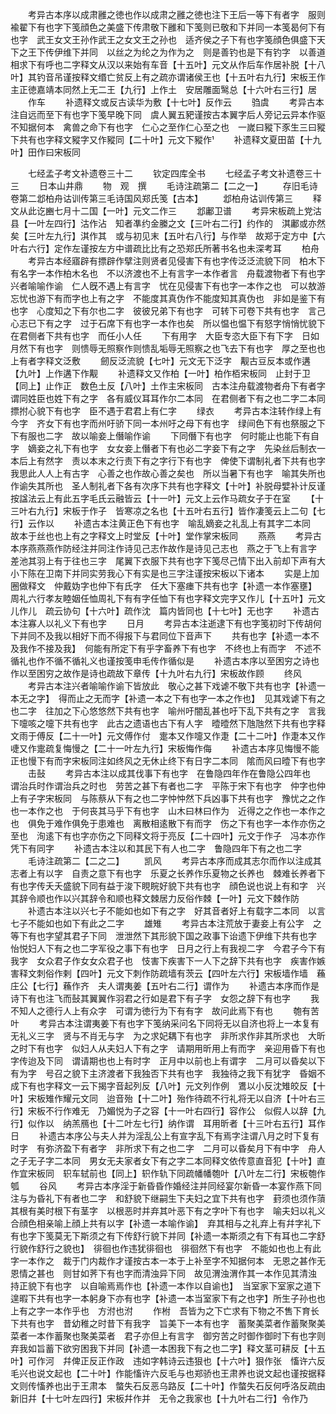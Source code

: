 <!-- { "loadSidebar": true } -->
　　考异古本序以成肃雝之徳也作以成肃之雝之徳也注下王后一等下有者字　服则褕翟下有也字下笺顔色之美盛下传肃敬下雝和下笺则已敬和下并同一本笺曷何下有也字　武王女文王孙作武王之女文王之孙也　适齐侯之子下有也字笺顔色俱盛下天下之王下传伊维下并同　以丝之为纶之为作为之　则是善钓也是下有钓字　以善道相求下有呼也二字释文从汉以来始有车音【十五叶】元文从作后车作居补脱【十八叶】其钓音吊谨按释文缗亡贫反上有之疏亦谓诸侯王也【十五叶右九行】宋板王作主正徳嘉靖本同然上无二王【九行】上作土　安居雕面鹥总【十六叶右三行】居
　　作车
　　补遗释文或反古读华为敷【十七叶】反作云
　　驺虞
　　考异古本注自远而至下有也字下笺早晚下同　虞人翼五豝谨按古本翼字后人旁记云异本作驱不知据何本　禽兽之命下有也字　仁心之至作仁心至之也　一嵗曰豵下豕生三曰豵下共有也字释文豵字又作豵同【二十叶】元文下豵作
　　补遗释文夏田苗【十九叶】田作曰宋板同

　　七经孟子考文补遗卷三十二
　　钦定四库全书
　　七经孟子考文补遗卷三十三
　　日本山井鼎
　　物　观　撰
　　毛诗注疏第二【二之一】
　　存旧毛诗卷第二邶柏舟诂训传第三毛诗国风郑氏笺【古本】
　　邶柏舟诂训传第三
　　释文从此讫豳七月十二国【一叶】元文二作三
　　邶鄘卫谱
　　考异宋板疏上党沽县【一叶左四行】沽作沾　知者凖约金縢之文【三叶右二行】约作的　淇鄘或亦然矣【三叶左九行】淇作其　或与初见末【五叶右八行】与作举　故郑于定方中【六叶右六行】定作左谨按左方中谱疏比比有之恐郑氏所著书名也未深考耳
　　柏舟
　　考异古本经寤辟有摽辟作擘注则贤者见侵害下有也字传泛泛流貌下同　柏木下有名字一本作柏木名也　不以济渡也不上有言字一本作者言　舟载渡物者下有也字　兴者喻喻作谕　仁人旣不遇上有言字　忧在见侵害下有也字一本作之也　可以敖游忘忧也游下有而字也上有之字　不能度其真伪作不能度知其真伪也　非如是鉴下有也字　心度知之下有尔也二字　彼彼兄弟下有也字　可转下可卷下共有也字　言己心志已下有之字　过于石席下有也字一本作也矣　所以愠也愠下有怒字悄悄忧貌下在君侧者下共有也字　而任小人任
　　下有用字　大臣专恣大臣下有下字　日如月然下有也字　则愦辱无照察作则愦乱垢辱无照察之也飞去下有也字　厚之至也也上有者字释文泛敷
　　劒反泛流貌【七叶】元文无下泛字　觏古豆反本或作遘【九叶】上作遘下作觏
　　补遗释文又作柏【一叶】柏作栢宋板同　止封于卫【同上】止作正　数色土反【八叶】土作主宋板同　古本注舟载渡物者舟下有者字　谓同姓臣也姓下有之字　各有威仪耳耳作尔二本同　在君侧者下有之也二字二本同　摽拊心貌下有也字　臣不遇于君君上有仁字
　　绿衣
　　考异古本注转作绿上有今字　齐女下有也字而州吁骄下同一本州吁之母下有也字　绿间色下有也祭服之下下有服也二字　故以喻妾上僭喻作谕
　　下同僭下有也字　何时能止也能下有自字　嫡妾之礼下有也字　女女妾上僭者下有也必二字妾下有之字　先染丝后制衣一本后上有然字　责以本末之行责下有之字行下有也字　俾使下谓制礼者下共有也字　我思此人人上有古字　心善之也作故心善之矣也　所以当暑下有也字　喻其失所也作谕失其所也　圣人制礼者下各有次序下共有也字释文【十叶】补脱母嬖补计反谨按諡法云上有此五字毛氏云融皆云【十一叶】元文上云作马疏女子于在室
　　【十三叶右九行】宋板于作子　皆寒凉之名也【十五叶右五行】皆作凄笺云上二句【七行】云作以
　　补遗古本注黄正色下有也字　喻乱嫡妾之礼乱上有其字二本同　故本于丝也也上有之字释文上时堂反【十叶】堂作掌宋板同
　　燕燕
　　考异古本序燕燕燕作防经注并同注作诗见己志作故作是诗见己志也　燕之于飞上有言字　差池其羽上有于往也三字　尾翼下衣服下共有也字下笺尽己情下出入前却下声有大小下陈在卫南下并同实劳我心下有实是也三字注谨按宋板以下诸本
　　实是上加圈做释文　仲戴妫字也仲下有氏字　任大下塞瘗下共有也字【补遗一本作塞壅】　周礼六行孝友睦姻任恤周礼下有有字任恤下有也字释文完字又作儿【十五叶】元文儿作儿　疏云协句【十六叶】疏作沈　篇内皆同也【十七叶】无也字
　　补遗古本注寡人以礼义下有也字
　　日月
　　考异古本注逝逮下有也字笺初时下传胡何下并同不及我以相好下而不得报下与君同位下音声下
　　共有也字【补遗一本不及我作不接及我】　何能有所定下有乎字畜养下有也字　不终也上有而字　不述不循礼也作不循不循礼义也谨按笺申毛传作循似是
　　补遗古本序以至困穷之诗也作以至困穷之故作是诗也疏故下章传【十九叶右九行】宋板故作顾
　　终风
　　考异古本注兴者喻喻作谕下皆放此　敬心之甚下戏谑不敬下共有也字【补遗一本无之字】　得而止之无而字【补遗一本之下有也字一本之作也】　见其戏谑下有之也二字　往加之下心悠悠然下共有也字　喻州吁闇乱甚也吁下乱下共有之字　言我下嚏咳之嚏下共有也字　此古之遗语也古下有人字　曀曀然下虺虺然下共有也字释文雨于傅反【二十一叶】元文傅作付　疐本又作嚏又作疌【二十二叶】作疌本又作啑又作疐疏复悔慢之【二十一叶左九行】宋板悔作侮
　　补遗古本序见悔慢不能正也慢下有而字宋板同注如终风之无休止终下有日字二本同　隂而风曰曀下有也字
　　击鼔
　　考异古本注以成其伐事下有也字　在鲁隐四年作在鲁隐公四年也　谓治兵时作谓治兵之时也　劳苦之甚下有者也二字　平陈于宋下有也字　仲字也仲上有子字宋板同　与陈蔡从下有之也二字忡忡然下兵凶事下共有也字　豫忧之之作也一本作之也　于何丧其马乎下有也字　山木曰林曰作为　近得之之作也一本作之也　俱免于难作俱免于患难也　离散相逺散下有而字　伤之下有也字一本作亦伤之至也　洵逺下有也字亦伤之下同释文将于亮反【二十四叶】元文于作子　冯本亦作凭下有同字
　　补遗古本注以和其民下有人也二字　鲁隐四年下有之也二字
　　毛诗注疏第二【二之二】
　　凯风
　　考异古本序而成其志尔而作以注成其志者上有以字　自责之意下有也字　乐夏之长养作乐夏物之长养也　棘难长养者下有也字传夭夭盛貌下同有益于浚下睍睆好貌下共有也字　顔色说也说上有和字　兴其辞令顺也作以兴其辞令和顺也释文棘居力反俗作棘【一叶】元文下棘作防
　　补遗古本注以兴七子不能如也如下有之字　好其音者好上有载字二本同　以言七子不能如也如下有此之二字
　　雄雉
　　考异古本注荒放于妻妾上有公字　之等下有也字望其君子下同　泄泄然下其形貌下国之政事下诒遗下伊维下共有也字　怡悦妇人下有之也二字军役之事下有也字　日月之行上有我视二字　今君子今下有我字　女众君子作女女众君子也　忮害下疾害下一人下之辞下共有也字　疾害作嫉害释文刺俗作剌【四叶】元文下刺作防疏墙有茨云【四叶左六行】宋板墙作墙　蘓庄公【七行】蘓作齐　夫人谓夷姜【五叶右二行】谓作为
　　补遗古本序而作是诗下有也注飞而鼔其翼翼作羽君之行如是君下有子字　女怨之辞下有也字
　　我不知人之德行人上有众字　可谓为徳行为下有有字　故问此焉下有也
　　匏有苦叶
　　考异古本注谓夷姜下有也字下笺纳采问名下同将无以自济也将上一本复有无礼义三字　贤与不肖无与字　为之求妃耦下有也字　非所求作非其所求也　大昕之时下有也字　似妇人从夫妇人下有之字　请期用昕用上有而字　亲迎用昏下有也字传迨及下同　谓请期也也上有时字　正月中以前也上有谓字　二月可以昏矣以下有为字　号召之貌下主济渡者下我独否下共有也字　我独待之我下有犹字　昏姻不成下有也字释文一云下揭字音起列反【八叶】元文列作例　鷕以小反沈雉皎反【十叶】宋板雉作耀元文同　迨音殆【十二叶】殆作待疏不行礼将无以自济【十叶右三行】宋板不行作难无　乃媚悦为子之容【十一叶右四行】容作公　似假人以辞【九行】似作以　纳羔鴈也【十二叶左七行】纳作谓　耳用昕者【十三叶右五行】耳作日
　　补遗古本序公与夫人并为淫乱公上有宣字乱下有焉字注谓八月之时下复有时字　有弥济盈下有者字　非所求下有之也二字　二月可以昏矣月下有中字　舟人之子无子字二本同　男女无夫家者女下有之字二本同释文依传意直音犯【十叶】直作宜宋板同　轵车轼前也【同上】轵作轨下同疏幡幡匏叶【八叶左二行】宋板匏作瓠
　　谷风
　　考异古本序淫于新昏昏作婚经注并同经宴尔新昏一本宴作燕下同注与为昏礼下有者也二字　和舒貌下继嗣生下夫妇之宜下共有也字　葑须也须作蕦　其根有美时根下有茎字　以根恶时并弃其叶恶下有之字叶下有也字　喻夫妇以礼义合顔色相亲喻上顔上共有以字【补遗一本喻作谕】　弃其相与之礼弃上有幷字礼下有也字下笺莫无下斯须之有下传舒行貌下并同【补遗一本斯须之有下有耳也二字舒行貌作舒行之貌也】　徘徊也作违犹徘徊也　徘徊然下有也字　不能如也也上有此字一本作之　裁于门内裁作才谨按古本一本于上补至字不知据何本　无恩之甚作无恩情之甚也　则甘如荠下有也字而清浊异下同　故见渭浊渭作其一本作见其清浊　持正貌下有也字　以自喻焉焉作也【补遗一本作以自谕也】　当室家下室家之道下遑暇下共有也字一本躬身下亦有也字【补遗一本当室家下有之也字】所生子孙也也上有之字一本作乎也　方泭也泭
　　作柎　吾皆为之下亡求有下物之不售下育长下共有也字　昔幼稚之时昔下有我字　旨美下一本有也字　蓄聚美菜者作蓄聚聚美菜者一本作蓄聚也聚美菜者　君子亦但上有言字　御穷苦之时御作御时下有也字则弃我如旨蓄下欲穷困我下并同【补遗一本困我下有之也二字】释文茎可耕反【十五叶】可作河　幷俾正反正作政　违如字韩诗云违狠也【十六叶】狠作张　慉许六反毛兴也说文起也【二十叶】作能慉许六反毛与也郑骄也王肃养也说文起也谨按据释文则传慉养也出于王肃本　螫失石反恶乌路反【二十叶】作螫失石反何呼洛反疏由新旧幷【十七叶左四行】宋板幷作并　无令之我家也【十九叶右二行】令作乃
